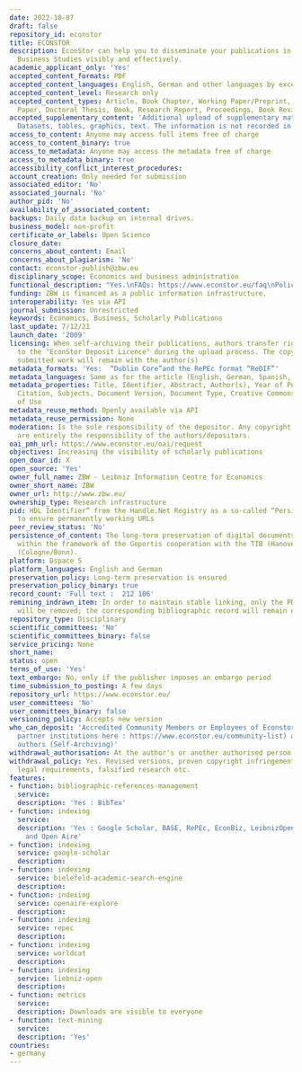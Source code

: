 ```yaml
---
date: 2022-10-07
draft: false
repository_id: econstor
title: ECONSTOR
description: EconStor can help you to disseminate your publications in Economics and
  Business Studies visibly and effectively.
academic_applicant_only: 'Yes'
accepted_content_formats: PDF
accepted_content_languages: English, German and other languages by exception
accepted_content_level: Research only
accepted_content_types: Article, Book Chapter, Working Paper/Preprint, Conference
  Paper, Doctoral Thesis, Book, Research Report, Proceedings, Book Review
accepted_supplementary_content: 'Additional upload of supplementary material is accepted:
  Datasets, tables, graphics, text. The information is not recorded in crossref.'
access_to_content: Anyone may access full items free of charge
access_to_content_binary: true
access_to_metadata: Anyone may access the metadata free of charge
access_to_metadata_binary: true
accessibility_conflict_interest_procedures:
account_creation: Only needed for submission
associated_editor: 'No'
associated_journal: 'No'
author_pid: 'No'
availability_of_associated_content:
backups: Daily data backup on internal drives.
business_model: non-profit
certificate_or_labels: Open Science
closure_date:
concerns_about_content: Email
concerns_about_plagiarism: 'No'
contact: econstor-publish@zbw.eu
disciplinary_scope: Economics and business administration
functional_description: "Yes.\nFAQs: https://www.econstor.eu/faq\nPolicy: https://www.econstor.eu/policy "
funding: ZBW is financed as a public information infrastructure.
interoperability: Yes via API
journal_submission: Unrestricted
keywords: Economics, Business, Scholarly Publications
last_update: 7/12/21
launch_date: '2009'
licensing: When self-archiving their publications, authors transfer rights by agreeing
  to the "EconStor Deposit Licence" during the upload process. The copyright to the
  submitted work will remain with the author(s)
metadata_formats: 'Yes:  “Dublin Core”and the RePEc format “ReDIF”'
metadata_languages: Same as for the article (English, German, Spanish, etc.)
metadata_properties: Title, Identifier, Abstract, Author(s), Year of Publication,
  Citation, Subjects, Document Version, Document Type, Creative Commons Licence, Terms
  of Use
metadata_reuse_method: Openly available via API
metadata_reuse_permission: None
moderation: Is the sole responsibility of the depositor. Any copyright violations
  are entirely the responsibility of the authors/depositors.
oai_pmh_url: https://www.econstor.eu/oai/request
objectives: Increasing the visibility of scholarly publications
open_doar_id: X
open_source: 'Yes'
owner_full_name: ZBW - Leibniz Information Centre for Economics
owner_short_name: ZBW
owner_url: http://www.zbw.eu/
ownership_type: Research infrastructure
pid: HDL Identifier” from the Handle.Net Registry as a so-called “Persistent Identifier”
  to ensure permanently working URLs
peer_review_status: 'No'
persistence_of_content: The long-term preservation of digital documents is guaranteed
  within the framework of the Goportis cooperation with the TIB (Hanover) and ZBMED
  (Cologne/Bonn).
platform: Dspace 5
platform_languages: English and German
preservation_policy: Long-term preservation is ensured
preservation_policy_binary: true
record_count: 'Full text :  212 106'
remining_indrawn_item: In order to maintain stable linking, only the PDF full-text
  will be removed; the corresponding bibliographic record will remain on EconStor.
repository_type: Disciplinary
scientific_committees: 'No'
scientific_committees_binary: false
service_pricing: None
short_name:
status: open
terms_of_use: 'Yes'
text_embargo: No, only if the publisher imposes an embargo period
time_submission_to_posting: A few days
repository_url: https://www.econstor.eu/
user_committees: 'No'
user_committees_binary: false
versioning_policy: Accepts new version
who_can_deposit: 'Accredited Community Members or Employees of Econstor (check for
  partner institutions here : https://www.econstor.eu/community-list) and single accredited
  authors (Self-Archiving)'
withdrawal_authorisation: At the author's or another authorised person's request
withdrawal_policy: Yes. Revised versions, proven copyright infringement, plagiarism,
  legal requirements, falsified research etc.
features:
- function: bibliographic-references-management
  service:
  description: 'Yes : BibTex'
- function: indexing
  service:
  description: 'Yes : Google Scholar, BASE, RePEc, EconBiz, LeibnizOpen, WorldCat
    and Open Aire'
- function: indexing
  service: google-scholar
  description:
- function: indexing
  service: bielefeld-academic-search-engine
  description:
- function: indexing
  service: openaire-explore
  description:
- function: indexing
  service: repec
  description:
- function: indexing
  service: worldcat
  description:
- function: indexing
  service: liebniz-open
  description:
- function: metrics
  service:
  description: Downloads are visible to everyone
- function: text-mining
  service:
  description: 'Yes'
countries:
- germany
---
```




